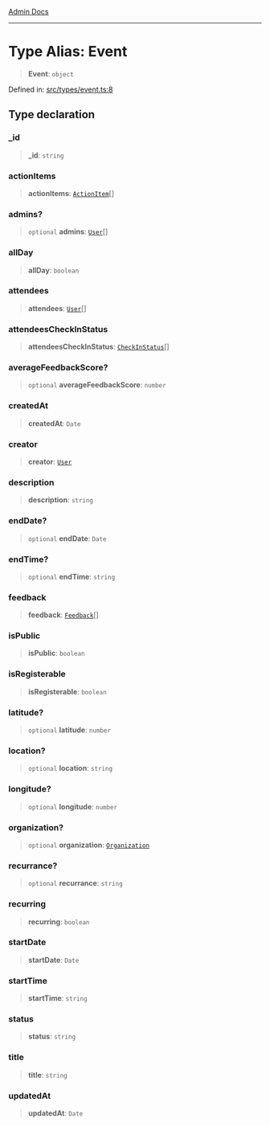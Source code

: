 [Admin Docs](/)

***

# Type Alias: Event

> **Event**: `object`

Defined in: [src/types/event.ts:8](https://github.com/PalisadoesFoundation/talawa-admin/blob/main/src/types/event.ts#L8)

## Type declaration

### \_id

> **\_id**: `string`

### actionItems

> **actionItems**: [`ActionItem`](../../actionItem/type-aliases/ActionItem.md)[]

### admins?

> `optional` **admins**: [`User`](../../user/type-aliases/User.md)[]

### allDay

> **allDay**: `boolean`

### attendees

> **attendees**: [`User`](../../user/type-aliases/User.md)[]

### attendeesCheckInStatus

> **attendeesCheckInStatus**: [`CheckInStatus`](../../CheckIn/type/type-aliases/CheckInStatus.md)[]

### averageFeedbackScore?

> `optional` **averageFeedbackScore**: `number`

### createdAt

> **createdAt**: `Date`

### creator

> **creator**: [`User`](../../user/type-aliases/User.md)

### description

> **description**: `string`

### endDate?

> `optional` **endDate**: `Date`

### endTime?

> `optional` **endTime**: `string`

### feedback

> **feedback**: [`Feedback`](../../feedback/type-aliases/Feedback.md)[]

### isPublic

> **isPublic**: `boolean`

### isRegisterable

> **isRegisterable**: `boolean`

### latitude?

> `optional` **latitude**: `number`

### location?

> `optional` **location**: `string`

### longitude?

> `optional` **longitude**: `number`

### organization?

> `optional` **organization**: [`Organization`](../../organization/type-aliases/Organization.md)

### recurrance?

> `optional` **recurrance**: `string`

### recurring

> **recurring**: `boolean`

### startDate

> **startDate**: `Date`

### startTime

> **startTime**: `string`

### status

> **status**: `string`

### title

> **title**: `string`

### updatedAt

> **updatedAt**: `Date`
